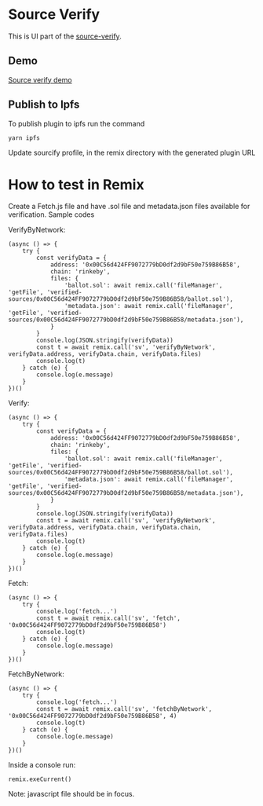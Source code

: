 # Source Verify

This is UI part of the [source-verify](https://github.com/ethereum/source-verify).

## Demo
[Source verify demo](https://streamable.com/q82v8x)

## Publish to Ipfs
To publish plugin to ipfs run the command

```bash
yarn ipfs
```
Update sourcify profile, in the remix directory with the generated plugin URL

# How to test in Remix

Create a Fetch.js file and have .sol file and metadata.json files available for verification. Sample codes

VerifyByNetwork:

```
(async () => {
    try {
        const verifyData = {
            address: '0x00C56d424FF9072779bD0df2d9bF50e759B86B58',
            chain: 'rinkeby',
            files: {
                'ballot.sol': await remix.call('fileManager', 'getFile', 'verified-sources/0x00C56d424FF9072779bD0df2d9bF50e759B86B58/ballot.sol'),
                'metadata.json': await remix.call('fileManager', 'getFile', 'verified-sources/0x00C56d424FF9072779bD0df2d9bF50e759B86B58/metadata.json'),
            }
        }
        console.log(JSON.stringify(verifyData))
        const t = await remix.call('sv', 'verifyByNetwork', verifyData.address, verifyData.chain, verifyData.files)
        console.log(t)
    } catch (e) {
        console.log(e.message)
    }
})()
```

Verify:
```
(async () => {
    try {
        const verifyData = {
            address: '0x00C56d424FF9072779bD0df2d9bF50e759B86B58',
            chain: 'rinkeby',
            files: {
                'ballot.sol': await remix.call('fileManager', 'getFile', 'verified-sources/0x00C56d424FF9072779bD0df2d9bF50e759B86B58/ballot.sol'),
                'metadata.json': await remix.call('fileManager', 'getFile', 'verified-sources/0x00C56d424FF9072779bD0df2d9bF50e759B86B58/metadata.json'),
            }
        }
        console.log(JSON.stringify(verifyData))
        const t = await remix.call('sv', 'verifyByNetwork', verifyData.address, verifyData.chain, verifyData.chain, verifyData.files)
        console.log(t)
    } catch (e) {
        console.log(e.message)
    }
})()
```

Fetch:
```
(async () => {
    try {
        console.log('fetch...')
        const t = await remix.call('sv', 'fetch', '0x00C56d424FF9072779bD0df2d9bF50e759B86B58')
        console.log(t)
    } catch (e) {
        console.log(e.message)
    }
})()
```

FetchByNetwork:
```
(async () => {
    try {
        console.log('fetch...')
        const t = await remix.call('sv', 'fetchByNetwork', '0x00C56d424FF9072779bD0df2d9bF50e759B86B58', 4)
        console.log(t)
    } catch (e) {
        console.log(e.message)
    }
})()
```
Inside a console run: 
```
remix.exeCurrent()
```
Note: javascript file should be in focus.
